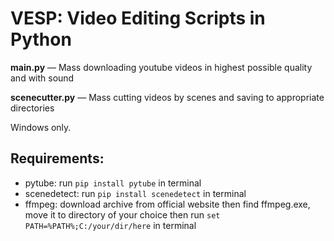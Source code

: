 # VESP: Video Editing Scripts in Python

**main.py** — Mass downloading youtube videos in highest possible quality and with sound

**scenecutter.py** — Mass cutting videos by scenes and saving to appropriate directories

Windows only.

## Requirements:
- pytube: run `pip install pytube` in terminal
- scenedetect: run `pip install scenedetect` in terminal
- ffmpeg: download archive from official website
   then find ffmpeg.exe, move it to directory of your choice
   then run `set PATH=%PATH%;C:/your/dir/here` in terminal
